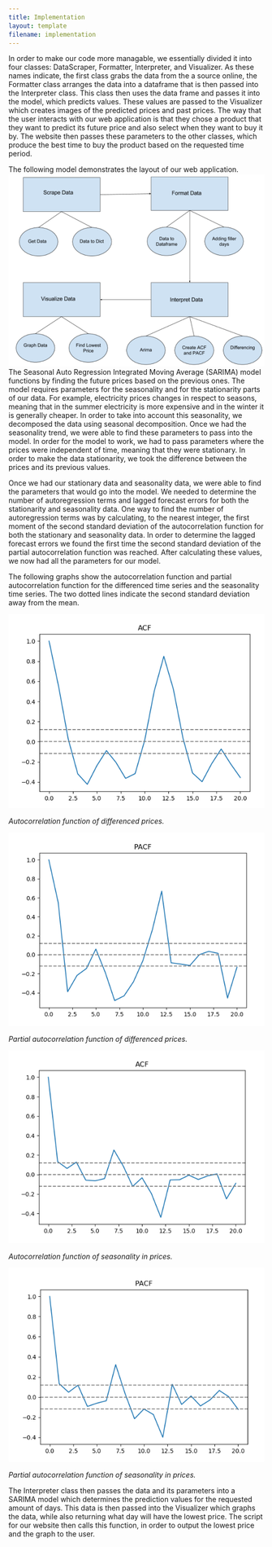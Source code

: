 ```yaml
---
title: Implementation
layout: template
filename: implementation
--- 
```

In order to make our code more managable, we essentially divided it into four classes: DataScraper, Formatter, Interpreter, and Visualizer. As these names indicate, the first class grabs the data from the a source online, the Formatter class arranges the data into a dataframe that is then passed into the Interpreter class. This class then uses the data frame and passes it into the model, which predicts values. These values are passed to the Visualizer which creates images of the predicted prices and past prices. The way that the user interacts with our web application is that they chose a product that they want to predict its future price and also select when they want to buy it by. The website then passes these parameters to the other classes, which produce the best time to buy the product based on the requested time period.

The following model demonstrates the layout of our web application. 
<img src="https://raw.githubusercontent.com/vickymmcd/AmazonSoftDesWarriors/master/images/SoftDes_ImageClasses.PNG" alt ="" />
The Seasonal Auto Regression Integrated Moving Average (SARIMA) model functions by finding the future prices based on the previous ones. The model requires parameters for the seasonality and for the stationarity parts of our data. For example, electricity prices changes in respect to seasons, meaning that in the summer electricity is more expensive and in the winter it is generally cheaper. In order to take into account this seasonality, we decomposed the data using seasonal decomposition. Once we had the seasonality trend, we were able to find these parameters to pass into the model. In order for the model to work, we had to pass parameters where the prices were independent of time, meaning that they were stationary. In order to make the data stationarity, we took the difference between the prices and its previous values. 

Once we had our stationary data and seasonality data, we were able to find the parameters that would go into the model. We needed to determine the number of autoregression terms and lagged forecast errors for both the stationarity and seasonality data. One way to find the number of autoregression terms was by calculating, to the nearest integer, the first moment of the second standard deviation of the autocorrelation function for both the stationary and seasonality data. In order to determine the lagged forecast errors we found the first time the second standard deviation of the partial autocorrelation function was reached. After calculating these values, we now had all the parameters for our model.

The following graphs show the autocorrelation function and partial autocorrelation function for the differenced time series and the seasonality time series. The two dotted lines indicate the second standard deviation away from the mean.

<img src="https://raw.githubusercontent.com/vickymmcd/AmazonSoftDesWarriors/master/images/acf1stdiff.png" alt ="" /> 

*Autocorrelation function of differenced prices.* 

<img src="https://raw.githubusercontent.com/vickymmcd/AmazonSoftDesWarriors/master/images/pacf1stdiff.png" alt ="" />


*Partial autocorrelation function of differenced prices.*

<img src="https://raw.githubusercontent.com/vickymmcd/AmazonSoftDesWarriors/master/images/acfgraph.png" alt ="" />


*Autocorrelation function of seasonality in prices.*

<img src="https://raw.githubusercontent.com/vickymmcd/AmazonSoftDesWarriors/master/images/pacfgraph.png" alt ="" />


*Partial autocorrelation function of seasonality in prices.*

The Interpreter class then passes the data and its parameters into a SARIMA model which determines the prediction values for the requested amount of days. This data is then passed into the Visualizer which graphs the data, while also returning what day will have the lowest price. The script for our website then calls this function, in order to output the lowest price and the graph to the user.

